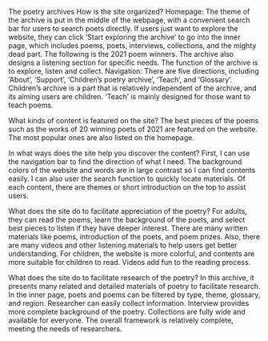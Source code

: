 The poetry archives
How is the site organized?
Homepage: The theme of the archive is put in the middle of the webpage, with a convenient search bar for users to search poets directly. If users just want to explore the website, they can click ‘Start exploring the archive’ to go into the inner page, which includes poems, poets, interviews, collections, and the mighty dead part.  The following is the 2021 poem winners. The archive also designs a listening section for specific needs. The function of the archive is to explore, listen and collect.
Navigation: There are five directions, including ‘About’, ‘Support’, ‘Children’s poetry archive’, ‘Teach’, and ‘Glossary’. Children’s archive is a part that is relatively independent of the archive, and its aiming users are children. ‘Teach’ is mainly designed for those want to teach poems. 

What kinds of content is featured on the site?
The best pieces of the poems such as the works of 20 winning poets of 2021 are featured on the website. The most popular ones are also listed on the homepage. 

In what ways does the site help you discover the content?
First, I can use the navigation bar to find the direction of what I need. The background colors of the website and words are in large contrast so I can find contents easily. I can also user the search function to quickly locate materials. Of each content, there are themes or short introduction on the top to assist users. 

What does the site do to facilitate appreciation of the poetry?
For adults, they can read the poems, learn the background of the poets, and select best pieces to listen if they have deeper interest. There are many written materials like poems, introduction of the poets, and poem prizes. Also, there are many videos and other listening materials to help users get better understanding. For children, the website is more colorful, and contents are more suitable for children to read. Videos add fun to the reading process.

What does the site do to facilitate research of the poetry?
In this archive, it presents many related and detailed materials of poetry to facilitate research. In the inner page, poets and poems can be filtered by type, theme, glossary, and region. Researcher can easily collect information. Interview provides more complete background of the poetry. Collections are fully wide and available for everyone. The overall framework is relatively complete, meeting the needs of researchers. 
